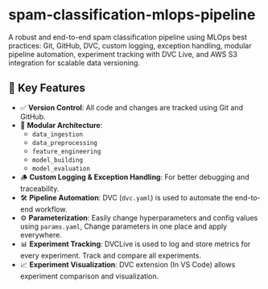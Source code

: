 # spam-classification-mlops-pipeline
A robust and end-to-end spam classification pipeline using MLOps best practices: Git, GitHub, DVC, custom logging, exception handling, modular pipeline automation, experiment tracking with DVC Live, and AWS S3 integration for scalable data versioning.

## 🚀 Key Features

- ✅ **Version Control**: All code and changes are tracked using Git and GitHub.
- 🧱 **Modular Architecture**: 
  - `data_ingestion`
  - `data_preprocessing`
  - `feature_engineering`
  - `model_building`
  - `model_evaluation`
- 🪵 **Custom Logging & Exception Handling**: For better debugging and traceability.
- 🛠️ **Pipeline Automation**: DVC (`dvc.yaml`) is used to automate the end-to-end workflow.
- ⚙️ **Parameterization**: Easily change hyperparameters and config values using `params.yaml`, Change parameters in one place and apply everywhere.
- 📊 **Experiment Tracking**: DVCLive is used to log and store metrics for every experiment. Track and compare all experiments.
- 📈 **Experiment Visualization**: DVC extension (In VS Code) allows experiment comparison and visualization.
